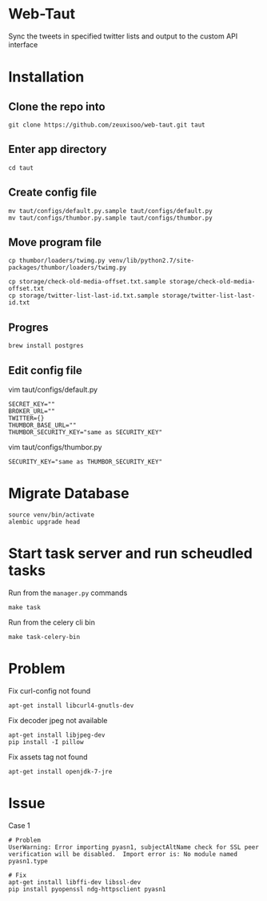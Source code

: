 # Web-Taut

Sync the tweets in specified twitter lists and output to the custom API interface

# Installation

## Clone the repo into

    git clone https://github.com/zeuxisoo/web-taut.git taut

## Enter app directory

    cd taut

## Create config file

    mv taut/configs/default.py.sample taut/configs/default.py
    mv taut/configs/thumbor.py.sample taut/configs/thumbor.py

## Move program file

    cp thumbor/loaders/twimg.py venv/lib/python2.7/site-packages/thumbor/loaders/twimg.py

    cp storage/check-old-media-offset.txt.sample storage/check-old-media-offset.txt
    cp storage/twitter-list-last-id.txt.sample storage/twitter-list-last-id.txt

## Progres

    brew install postgres

## Edit config file

vim taut/configs/default.py

    SECRET_KEY=""
    BROKER_URL=""
    TWITTER={}
    THUMBOR_BASE_URL=""
    THUMBOR_SECURITY_KEY="same as SECURITY_KEY"

vim taut/configs/thumbor.py

    SECURITY_KEY="same as THUMBOR_SECURITY_KEY"

# Migrate Database

    source venv/bin/activate
    alembic upgrade head

# Start task server and run scheudled tasks

Run from the `manager.py` commands

    make task

Run from the celery cli bin

    make task-celery-bin

# Problem

Fix curl-config not found

    apt-get install libcurl4-gnutls-dev

Fix decoder jpeg not available

    apt-get install libjpeg-dev
    pip install -I pillow

Fix assets tag not found

    apt-get install openjdk-7-jre
	
# Issue

Case 1

    # Problem
    UserWarning: Error importing pyasn1, subjectAltName check for SSL peer verification will be disabled.  Import error is: No module named pyasn1.type

    # Fix
    apt-get install libffi-dev libssl-dev
    pip install pyopenssl ndg-httpsclient pyasn1
